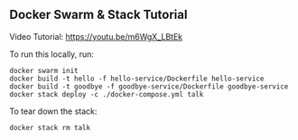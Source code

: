 ## Docker Swarm & Stack Tutorial

Video Tutorial: https://youtu.be/m6WgX_LBtEk

To run this locally, run:

```
docker swarm init
docker build -t hello -f hello-service/Dockerfile hello-service
docker build -t goodbye -f goodbye-service/Dockerfile goodbye-service
docker stack deploy -c ./docker-compose.yml talk
```

To tear down the stack:
```
docker stack rm talk
```
